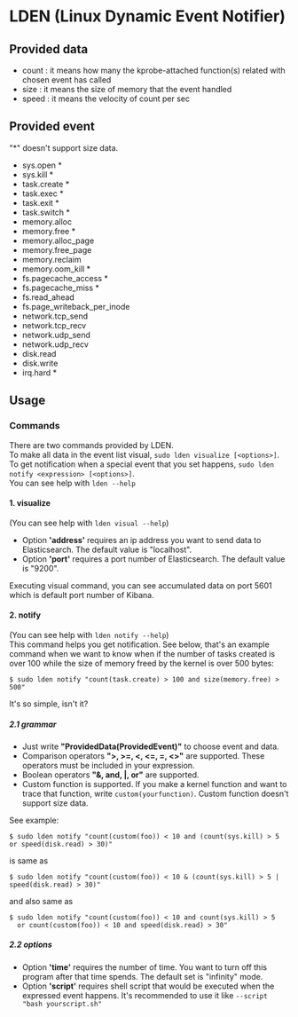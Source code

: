 # LDEN (Linux Dynamic Event Notifier)

## Provided data

- count : it means how many the kprobe-attached function(s) related with chosen event has called  
- size : it means the size of memory that the event handled  
- speed : it means the velocity of count per sec

## Provided event

"*" doesn't support size data.

- sys.open *
- sys.kill *
- task.create *
- task.exec *
- task.exit *
- task.switch *
- memory.alloc
- memory.free *
- memory.alloc_page
- memory.free_page
- memory.reclaim
- memory.oom_kill *
- fs.pagecache_access *
- fs.pagecache_miss *
- fs.read_ahead
- fs.page_writeback_per_inode
- network.tcp_send
- network.tcp_recv
- network.udp_send
- network.udp_recv
- disk.read
- disk.write
- irq.hard *

## Usage

### Commands

There are two commands provided by LDEN.  
To make all data in the event list visual, `sudo lden visualize [<options>]`.  
To get notification when a special event that you set happens, `sudo lden notify <expression> [<options>]`.  
You can see help with `lden --help`

#### 1. visualize

(You can see help with `lden visual --help`)
- Option **'address'** requires an ip address you want to send data to Elasticsearch. The default value is "localhost".
- Option **'port'** requires a port number of Elasticsearch. The default value is "9200".

Executing visual command, you can see accumulated data on port 5601 which is default port number of Kibana.

#### 2. notify

(You can see help with `lden notify --help`)  
This command helps you get notification. See below, that's an example command when we want to know when if the number of tasks created is over 100 while the size of memory freed by the kernel is over 500 bytes:

    $ sudo lden notify "count(task.create) > 100 and size(memory.free) > 500"
    
It's so simple, isn't it?

##### 2.1 grammar

- Just write **"ProvidedData(ProvidedEvent)"** to choose event and data.
- Comparison operators **">, >=, <, <=, =, <>"** are supported. These operators must be included in your expression.
- Boolean operators **"&, and, |, or"** are supported.
- Custom function is supported. If you make a kernel function and want to trace that function, write `custom(yourfunction)`. Custom function doesn't support size data.

See example:

    $ sudo lden notify "count(custom(foo)) < 10 and (count(sys.kill) > 5 or speed(disk.read) > 30)"
    
is same as

    $ sudo lden notify "count(custom(foo)) < 10 & (count(sys.kill) > 5 | speed(disk.read) > 30)"
    
and also same as

    $ sudo lden notify "count(custom(foo)) < 10 and count(sys.kill) > 5
      or count(custom(foo)) < 10 and speed(disk.read) > 30"
    
##### 2.2 options

- Option **'time'** requires the number of time. You want to turn off this program after that time spends. The default set is "infinity" mode.
- Option **'script'** requires shell script that would be executed when the expressed event happens. It's recommended to use it like `--script "bash yourscript.sh"`
